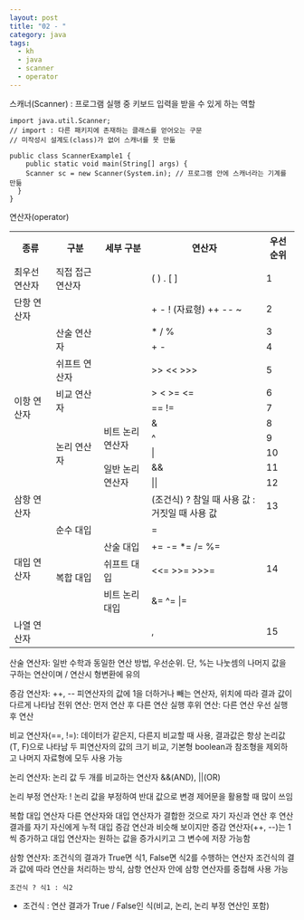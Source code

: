 ```yaml
---
layout: post
title: "02 - "
category: java
tags: 
  - kh
  - java
  - scanner
  - operator
---
```


스캐너(Scanner) : 프로그램 실행 중 키보드 입력을 받을 수 있게 하는 역할

```
import java.util.Scanner;
// import : 다른 패키지에 존재하는 클래스를 얻어오는 구문
// 미작성시 설계도(class)가 없어 스캐너를 못 만듦

public class ScannerExample1 {
	public static void main(String[] args) {
    Scanner sc = new Scanner(System.in); // 프로그램 안에 스캐너라는 기계를 만듦
  }
}
```

연산자(operator)

<table>
	<tr>
		<th>종류</th>
		<th>구분</th>
		<th>세부 구분</th>
		<th>연산자</th>
		<th>우선순위</th>
	</tr>
	<tr>
		<td>최우선 연산자</td>
		<td>직접 접근 연산자</td>
		<td></td>
		<td>( ) . [ ]</td>
		<td>1</td>
	</tr>
	<tr>
		<td>단항 연산자</td>
		<td></td>
		<td></td>
		<td>+ - ! (자료형) ++ -- ~</td>
		<td>2</td>
	</tr>
	<tr>
		<td rowspan="10">이항 연산자</td>
		<td rowspan="2">산술 연산자</td>
		<td></td>
		<td>* / %</td>
		<td>3</td>
	</tr>
	<tr>
		<td></td>
		<td>+ -</td>
		<td>4</td>
	</tr>
	<tr>
		<td>쉬프트 연산자</td>
		<td></td>
		<td>>> << >>></td>
		<td>5</td>
	</tr>
	<tr>
		<td rowspan="2">비교 연산자</td>
		<td></td>
		<td>> < >= <=</td>
		<td>6</td>
	</tr>
	<tr>
		<td></td>
		<td>== !=</td>
		<td>7</td>
	</tr>
	<tr>
		<td rowspan="5">논리 연산자</td>
		<td rowspan="3">비트 논리 연산자</td>
		<td>&</td>
		<td>8</td>
	</tr>
	<tr>
		<td>^</td>
		<td>9</td>
	</tr>
	<tr>
		<td>|</td>
		<td>10</td>
	</tr>
	<tr>
		<td rowspan="2">일반 논리 연산자</td>
		<td>&&</td>
		<td>11</td>
	</tr>
	<tr>
		<td>||</td>
		<td>12</td>
	</tr>
	<tr>
		<td>삼항 연산자</td>
		<td></td>
		<td></td>
		<td>(조건식) ? 참일 때 사용 값 : 거짓일 때 사용 값</td>
		<td>13</td>
	</tr>
	<tr>
		<td rowspan="4">대입 연산자</td>
		<td>순수 대입</td>
		<td></td>
		<td>=</td>
		<td rowspan="4">14</td>
	</tr>
	<tr>
		<td rowspan="3">복합 대입</td>
		<td>산술 대입</td>
		<td>+= -= *= /= %=</td>
	</tr>
	<tr>
		<td>쉬프트 대입</td>
		<td><<= >>= >>>=</td>
	</tr>
	<tr>
		<td>비트 논리 대입</td>
		<td>&= ^= |=</td>
	</tr>
	<tr>
		<td>나열 연산자</td>
		<td></td>
		<td></td>
		<td>,</td>
		<td>15</td>
	</tr>
</table>

산술 연산자: 일반 수학과 동일한 연산 방법, 우선순위.
단, %는 나눗셈의 나머지 값을 구하는 연산이며 / 연산시 형변환에 유의

증감 연산자: ++, --
피연산자의 값에 1을 더하거나 빼는 연산자, 위치에 따라 결과 값이 다르게 나타남
전위 연산: 먼저 연산 후 다른 연산 실행
후위 연산: 다른 연산 우선 실행 후 연산

비교 연산자(==, !=): 데이터가 같은지, 다른지 비교할 때 사용, 결과값은 항상 논리값(T, F)으로 나타남
두 피연산자의 값의 크기 비교, 기본형 boolean과 참조형을 제외하고 나머지 자료형에 모두 사용 가능

논리 연산자: 논리 값 두 개를 비교하는 연산자
&&(AND), ||(OR)

논리 부정 연산자: !
논리 값을 부정하여 반대 값으로 변경
제어문을 활용할 때 많이 쓰임

복합 대입 연산자
다른 연산자와 대입 연산자가 결합한 것으로 자기 자신과 연산 후 연산 결과를 자기 자신에게 누적 대입
증감 연산과 비슷해 보이지만 증감 연산자(++, --)는 1씩 증가하고 대입 연산자는 원하는 값을 증가시키고 그 변수에 저장 가능함

삼항 연산자: 조건식의 결과가 True면 식1, False면 식2를 수행하는 연산자
조건식의 결과 값에 따라 연산을 처리하는 방식, 삼항 연산자 안에 삼항 연산자를 중첩해 사용 가능
```
조건식 ? 식1 : 식2
```
* 조건식 : 연산 결과가 True / False인 식(비교, 논리, 논리 부정 연산인 포함)



